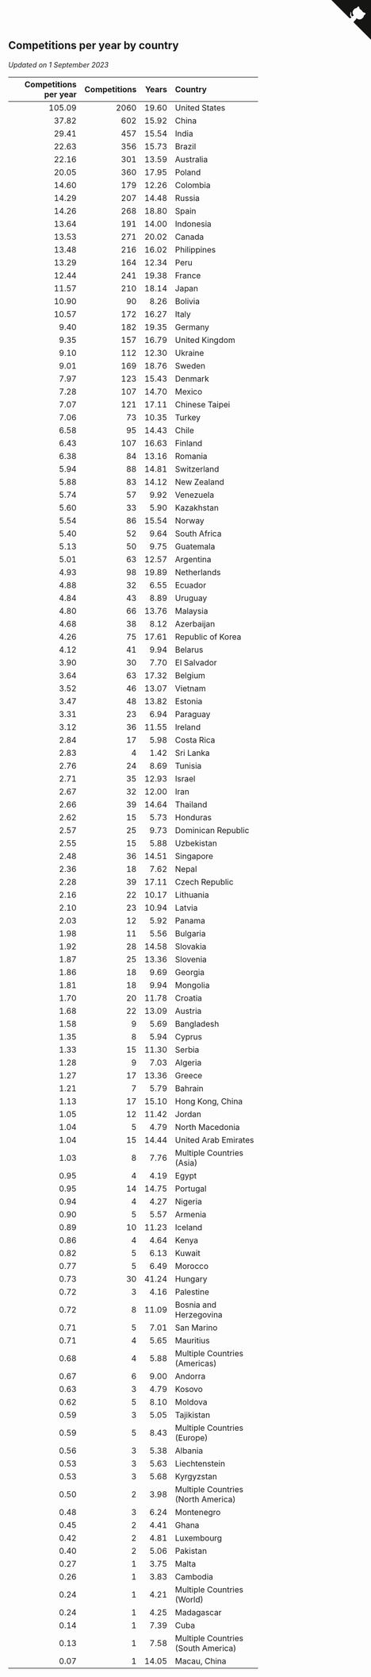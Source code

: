 ## Competitions per year by country

*Updated on  1 September 2023*

| Competitions per year | Competitions | Years | Country |
| ---: | ---: | ---: | :--- |
| 105.09 | 2060 | 19.60 | United States |
| 37.82 | 602 | 15.92 | China |
| 29.41 | 457 | 15.54 | India |
| 22.63 | 356 | 15.73 | Brazil |
| 22.16 | 301 | 13.59 | Australia |
| 20.05 | 360 | 17.95 | Poland |
| 14.60 | 179 | 12.26 | Colombia |
| 14.29 | 207 | 14.48 | Russia |
| 14.26 | 268 | 18.80 | Spain |
| 13.64 | 191 | 14.00 | Indonesia |
| 13.53 | 271 | 20.02 | Canada |
| 13.48 | 216 | 16.02 | Philippines |
| 13.29 | 164 | 12.34 | Peru |
| 12.44 | 241 | 19.38 | France |
| 11.57 | 210 | 18.14 | Japan |
| 10.90 | 90 | 8.26 | Bolivia |
| 10.57 | 172 | 16.27 | Italy |
| 9.40 | 182 | 19.35 | Germany |
| 9.35 | 157 | 16.79 | United Kingdom |
| 9.10 | 112 | 12.30 | Ukraine |
| 9.01 | 169 | 18.76 | Sweden |
| 7.97 | 123 | 15.43 | Denmark |
| 7.28 | 107 | 14.70 | Mexico |
| 7.07 | 121 | 17.11 | Chinese Taipei |
| 7.06 | 73 | 10.35 | Turkey |
| 6.58 | 95 | 14.43 | Chile |
| 6.43 | 107 | 16.63 | Finland |
| 6.38 | 84 | 13.16 | Romania |
| 5.94 | 88 | 14.81 | Switzerland |
| 5.88 | 83 | 14.12 | New Zealand |
| 5.74 | 57 | 9.92 | Venezuela |
| 5.60 | 33 | 5.90 | Kazakhstan |
| 5.54 | 86 | 15.54 | Norway |
| 5.40 | 52 | 9.64 | South Africa |
| 5.13 | 50 | 9.75 | Guatemala |
| 5.01 | 63 | 12.57 | Argentina |
| 4.93 | 98 | 19.89 | Netherlands |
| 4.88 | 32 | 6.55 | Ecuador |
| 4.84 | 43 | 8.89 | Uruguay |
| 4.80 | 66 | 13.76 | Malaysia |
| 4.68 | 38 | 8.12 | Azerbaijan |
| 4.26 | 75 | 17.61 | Republic of Korea |
| 4.12 | 41 | 9.94 | Belarus |
| 3.90 | 30 | 7.70 | El Salvador |
| 3.64 | 63 | 17.32 | Belgium |
| 3.52 | 46 | 13.07 | Vietnam |
| 3.47 | 48 | 13.82 | Estonia |
| 3.31 | 23 | 6.94 | Paraguay |
| 3.12 | 36 | 11.55 | Ireland |
| 2.84 | 17 | 5.98 | Costa Rica |
| 2.83 | 4 | 1.42 | Sri Lanka |
| 2.76 | 24 | 8.69 | Tunisia |
| 2.71 | 35 | 12.93 | Israel |
| 2.67 | 32 | 12.00 | Iran |
| 2.66 | 39 | 14.64 | Thailand |
| 2.62 | 15 | 5.73 | Honduras |
| 2.57 | 25 | 9.73 | Dominican Republic |
| 2.55 | 15 | 5.88 | Uzbekistan |
| 2.48 | 36 | 14.51 | Singapore |
| 2.36 | 18 | 7.62 | Nepal |
| 2.28 | 39 | 17.11 | Czech Republic |
| 2.16 | 22 | 10.17 | Lithuania |
| 2.10 | 23 | 10.94 | Latvia |
| 2.03 | 12 | 5.92 | Panama |
| 1.98 | 11 | 5.56 | Bulgaria |
| 1.92 | 28 | 14.58 | Slovakia |
| 1.87 | 25 | 13.36 | Slovenia |
| 1.86 | 18 | 9.69 | Georgia |
| 1.81 | 18 | 9.94 | Mongolia |
| 1.70 | 20 | 11.78 | Croatia |
| 1.68 | 22 | 13.09 | Austria |
| 1.58 | 9 | 5.69 | Bangladesh |
| 1.35 | 8 | 5.94 | Cyprus |
| 1.33 | 15 | 11.30 | Serbia |
| 1.28 | 9 | 7.03 | Algeria |
| 1.27 | 17 | 13.36 | Greece |
| 1.21 | 7 | 5.79 | Bahrain |
| 1.13 | 17 | 15.10 | Hong Kong, China |
| 1.05 | 12 | 11.42 | Jordan |
| 1.04 | 5 | 4.79 | North Macedonia |
| 1.04 | 15 | 14.44 | United Arab Emirates |
| 1.03 | 8 | 7.76 | Multiple Countries (Asia) |
| 0.95 | 4 | 4.19 | Egypt |
| 0.95 | 14 | 14.75 | Portugal |
| 0.94 | 4 | 4.27 | Nigeria |
| 0.90 | 5 | 5.57 | Armenia |
| 0.89 | 10 | 11.23 | Iceland |
| 0.86 | 4 | 4.64 | Kenya |
| 0.82 | 5 | 6.13 | Kuwait |
| 0.77 | 5 | 6.49 | Morocco |
| 0.73 | 30 | 41.24 | Hungary |
| 0.72 | 3 | 4.16 | Palestine |
| 0.72 | 8 | 11.09 | Bosnia and Herzegovina |
| 0.71 | 5 | 7.01 | San Marino |
| 0.71 | 4 | 5.65 | Mauritius |
| 0.68 | 4 | 5.88 | Multiple Countries (Americas) |
| 0.67 | 6 | 9.00 | Andorra |
| 0.63 | 3 | 4.79 | Kosovo |
| 0.62 | 5 | 8.10 | Moldova |
| 0.59 | 3 | 5.05 | Tajikistan |
| 0.59 | 5 | 8.43 | Multiple Countries (Europe) |
| 0.56 | 3 | 5.38 | Albania |
| 0.53 | 3 | 5.63 | Liechtenstein |
| 0.53 | 3 | 5.68 | Kyrgyzstan |
| 0.50 | 2 | 3.98 | Multiple Countries (North America) |
| 0.48 | 3 | 6.24 | Montenegro |
| 0.45 | 2 | 4.41 | Ghana |
| 0.42 | 2 | 4.81 | Luxembourg |
| 0.40 | 2 | 5.06 | Pakistan |
| 0.27 | 1 | 3.75 | Malta |
| 0.26 | 1 | 3.83 | Cambodia |
| 0.24 | 1 | 4.21 | Multiple Countries (World) |
| 0.24 | 1 | 4.25 | Madagascar |
| 0.14 | 1 | 7.39 | Cuba |
| 0.13 | 1 | 7.58 | Multiple Countries (South America) |
| 0.07 | 1 | 14.05 | Macau, China |


<a href="https://github.com/jonatanklosko/wca_statistics" class="github-corner" aria-label="View source on Github"><svg width="80" height="80" viewBox="0 0 250 250" style="fill:#151513; color:#fff; position: absolute; top: 0; border: 0; right: 0;" aria-hidden="true"><path d="M0,0 L115,115 L130,115 L142,142 L250,250 L250,0 Z"></path><path d="M128.3,109.0 C113.8,99.7 119.0,89.6 119.0,89.6 C122.0,82.7 120.5,78.6 120.5,78.6 C119.2,72.0 123.4,76.3 123.4,76.3 C127.3,80.9 125.5,87.3 125.5,87.3 C122.9,97.6 130.6,101.9 134.4,103.2" fill="currentColor" style="transform-origin: 130px 106px;" class="octo-arm"></path><path d="M115.0,115.0 C114.9,115.1 118.7,116.5 119.8,115.4 L133.7,101.6 C136.9,99.2 139.9,98.4 142.2,98.6 C133.8,88.0 127.5,74.4 143.8,58.0 C148.5,53.4 154.0,51.2 159.7,51.0 C160.3,49.4 163.2,43.6 171.4,40.1 C171.4,40.1 176.1,42.5 178.8,56.2 C183.1,58.6 187.2,61.8 190.9,65.4 C194.5,69.0 197.7,73.2 200.1,77.6 C213.8,80.2 216.3,84.9 216.3,84.9 C212.7,93.1 206.9,96.0 205.4,96.6 C205.1,102.4 203.0,107.8 198.3,112.5 C181.9,128.9 168.3,122.5 157.7,114.1 C157.9,116.9 156.7,120.9 152.7,124.9 L141.0,136.5 C139.8,137.7 141.6,141.9 141.8,141.8 Z" fill="currentColor" class="octo-body"></path></svg></a><style>.github-corner:hover .octo-arm{animation:octocat-wave 560ms ease-in-out}@keyframes octocat-wave{0%,100%{transform:rotate(0)}20%,60%{transform:rotate(-25deg)}40%,80%{transform:rotate(10deg)}}@media (max-width:500px){.github-corner:hover .octo-arm{animation:none}.github-corner .octo-arm{animation:octocat-wave 560ms ease-in-out}}</style>
